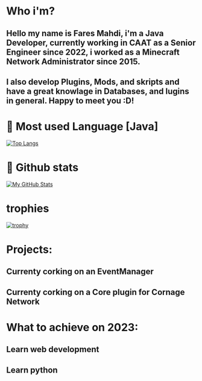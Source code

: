 # Who i'm?
## Hello my name is Fares Mahdi, i'm a Java Developer, currently working in CAAT as a Senior Engineer since 2022, i worked as a  Minecraft Network Administrator since 2015.
## I also develop Plugins, Mods, and skripts and have a great knowlage in Databases, and lugins in general. Happy to meet you :D! 
 
# 🦠 Most used Language [Java]
[![Top Langs](https://github-readme-stats.vercel.app/api/top-langs/?username=FaresMahdi120)](https://github.com/anuraghazra/github-readme-stats)


# 🦠 Github stats
[![My GitHub Stats](https://github-readme-stats.vercel.app/api/?username=FaresMahdi120&count_private=true&theme=tokyonight&showicons=true)]()


# trophies
[![trophy](https://github-profile-trophy.vercel.app/?username=FaresMahdi120&theme=onedark)](https://github.com/ryo-ma/github-profile-trophy)

# Projects:
## Currenty corking on an EventManager
## Currenty corking on a Core plugin for Cornage Network

# What to achieve on 2023:
## Learn web development
## Learn python
